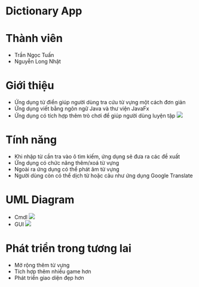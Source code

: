 # Dictionary App
# Thành viên
+ Trần Ngọc Tuấn
+ Nguyễn Long Nhật
# Giới thiệu
+ Ứng dụng từ điển giúp người dùng tra cứu từ vựng một cách đơn giản
+ Ứng dụng viết bằng ngôn ngữ Java và thư viện JavaFx
+ Ứng dụng có tích hợp thêm trò chơi để giúp người dùng luyện tập
![](https://github.com/HarlausButtercake/engLearn/assets/163509600/3cd6f8c1-2f47-484f-b333-6fdde8f2ad4c)
# Tính năng
+ Khi nhập từ cần tra vào ô tìm kiếm, ứng dụng sẽ đưa ra các đề xuất
+ Ứng dụng có chức năng thêm/xoá từ vựng
+ Ngoài ra ứng dụng có thể phát âm từ vựng
+ Người dùng còn có thể dịch từ hoặc câu như ứng dụng Google Translate
# UML Diagram
+ Cmdl
![](https://github.com/HarlausButtercake/engLearn/assets/163509600/f35027ac-a4fb-4891-8414-1ef4ea8d0177)
+ GUI
![](https://github.com/HarlausButtercake/engLearn/assets/163509600/b58c7639-538d-45ef-b8dd-1ab116921202)
# Phát triển trong tương lai
+ Mở rộng thêm từ vựng
+ Tích hợp thêm nhiều game hơn
+ Phát triển giao diện đẹp hơn
